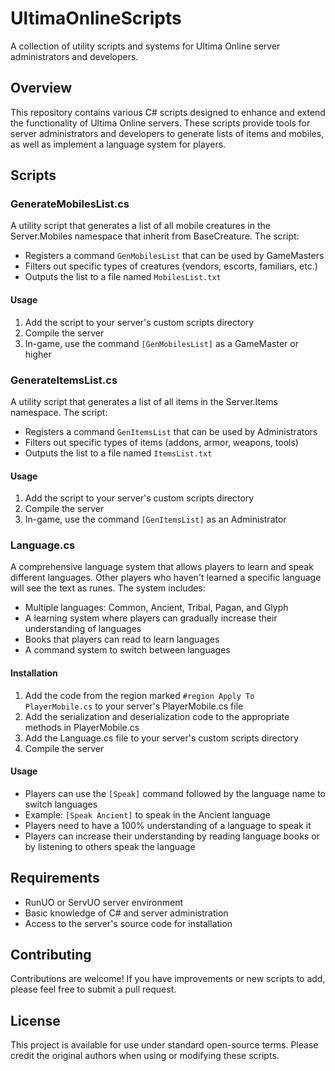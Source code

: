 # UltimaOnlineScripts

A collection of utility scripts and systems for Ultima Online server administrators and developers.

## Overview

This repository contains various C# scripts designed to enhance and extend the functionality of Ultima Online servers. These scripts provide tools for server administrators and developers to generate lists of items and mobiles, as well as implement a language system for players.

## Scripts

### GenerateMobilesList.cs

A utility script that generates a list of all mobile creatures in the Server.Mobiles namespace that inherit from BaseCreature. The script:

- Registers a command `GenMobilesList` that can be used by GameMasters
- Filters out specific types of creatures (vendors, escorts, familiars, etc.)
- Outputs the list to a file named `MobilesList.txt`

#### Usage

1. Add the script to your server's custom scripts directory
2. Compile the server
3. In-game, use the command `[GenMobilesList]` as a GameMaster or higher

### GenerateItemsList.cs

A utility script that generates a list of all items in the Server.Items namespace. The script:

- Registers a command `GenItemsList` that can be used by Administrators
- Filters out specific types of items (addons, armor, weapons, tools)
- Outputs the list to a file named `ItemsList.txt`

#### Usage

1. Add the script to your server's custom scripts directory
2. Compile the server
3. In-game, use the command `[GenItemsList]` as an Administrator

### Language.cs

A comprehensive language system that allows players to learn and speak different languages. Other players who haven't learned a specific language will see the text as runes. The system includes:

- Multiple languages: Common, Ancient, Tribal, Pagan, and Glyph
- A learning system where players can gradually increase their understanding of languages
- Books that players can read to learn languages
- A command system to switch between languages

#### Installation

1. Add the code from the region marked `#region Apply To PlayerMobile.cs` to your server's PlayerMobile.cs file
2. Add the serialization and deserialization code to the appropriate methods in PlayerMobile.cs
3. Add the Language.cs file to your server's custom scripts directory
4. Compile the server

#### Usage

- Players can use the `[Speak]` command followed by the language name to switch languages
- Example: `[Speak Ancient]` to speak in the Ancient language
- Players need to have a 100% understanding of a language to speak it
- Players can increase their understanding by reading language books or by listening to others speak the language

## Requirements

- RunUO or ServUO server environment
- Basic knowledge of C# and server administration
- Access to the server's source code for installation

## Contributing

Contributions are welcome! If you have improvements or new scripts to add, please feel free to submit a pull request.

## License

This project is available for use under standard open-source terms. Please credit the original authors when using or modifying these scripts.